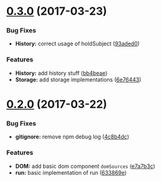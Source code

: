 <a name="0.3.0"></a>
# [0.3.0](https://github.com/TylorS/purescript-motorcycle/compare/v0.2.0...v0.3.0) (2017-03-23)


### Bug Fixes

* **History:** correct usage of holdSubject ([93aded0](https://github.com/TylorS/purescript-motorcycle/commit/93aded0))


### Features

* **History:** add history stuff ([bb4beae](https://github.com/TylorS/purescript-motorcycle/commit/bb4beae))
* **Storage:** add storage implementations ([6e76443](https://github.com/TylorS/purescript-motorcycle/commit/6e76443))



<a name="0.2.0"></a>
# [0.2.0](https://github.com/TylorS/purescript-motorcycle/compare/633869e...v0.2.0) (2017-03-22)


### Bug Fixes

* **gitignore:** remove npm debug log ([4c8b4dc](https://github.com/TylorS/purescript-motorcycle/commit/4c8b4dc))


### Features

* **DOM:** add basic dom component `domSources` ([e7a7b3c](https://github.com/TylorS/purescript-motorcycle/commit/e7a7b3c))
* **run:** basic implementation of run ([633869e](https://github.com/TylorS/purescript-motorcycle/commit/633869e))



